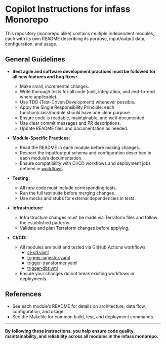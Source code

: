 # Copilot Instructions for infass Monorepo

This repository (monorepo alike) contains multiple independent modules, each with its own README describing its purpose,
input/output data, configuration, and usage.

## General Guidelines

- **Best agile and software development practices must be followed for all new features and bug fixes:**
  - Make small, incremental changes.
  - Write thorough tests for all code (unit, integration, and end-to-end where applicable).
  - Use TDD (Test-Driven Development) whenever possible.
  - Apply the Single Responsibility Principle: each function/class/module should have one clear purpose.
  - Ensure code is readable, maintainable, and well-documented.
  - Use clear commit messages and PR descriptions.
  - Update README files and documentation as needed.

- **Module-Specific Practices:**
  - Read the README in each module before making changes.
  - Respect the input/output schema and configuration described in each module’s documentation.
  - Ensure compatibility with CI/CD workflows and deployment jobs defined in [workflows](workflows/).

- **Testing:**
  - All new code must include corresponding tests.
  - Run the full test suite before merging changes.
  - Use mocks and stubs for external dependencies in tests.

- **Infrastructure:**
  - Infrastructure changes must be made via Terraform files and follow the established patterns.
  - Validate and plan Terraform changes before applying.

- **CI/CD:**
  - All modules are built and tested via GitHub Actions workflows:
    - [ci-cd.yaml](workflows/ci-cd.yaml)
    - [trigger-ingestor.yaml](workflows/trigger-ingestor.yaml)
    - [trigger-transformer.yaml](workflows/trigger-transformer.yaml)
    - [trigger-dbt.yml](workflows/trigger-transformations.yml)
  - Ensure your changes do not break existing workflows or deployments.

## References

- See each module’s README for details on architecture, data flow, configuration, and usage.
- See the Makefile for common build, test, and deployment commands.

---

**By following these instructions, you help ensure code quality, maintainability, and reliability across all modules in the infass monorepo.**
